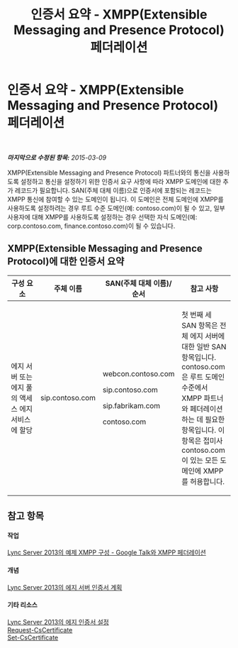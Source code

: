 ﻿---
title: 인증서 요약 - XMPP(Extensible Messaging and Presence Protocol) 페더레이션
TOCTitle: 인증서 요약 - XMPP(Extensible Messaging and Presence Protocol) 페더레이션
ms:assetid: b059a34e-99df-40af-91fe-fe2aa52841f6
ms:mtpsurl: https://technet.microsoft.com/ko-kr/library/JJ618374(v=OCS.15)
ms:contentKeyID: 49304733
ms.date: 08/24/2015
mtps_version: v=OCS.15
ms.translationtype: HT
---

# 인증서 요약 - XMPP(Extensible Messaging and Presence Protocol) 페더레이션

 

_**마지막으로 수정된 항목:** 2015-03-09_

XMPP(Extensible Messaging and Presence Protocol) 파트너와의 통신을 사용하도록 설정하고 통신을 설정하기 위한 인증서 요구 사항에 따라 XMPP 도메인에 대한 추가 레코드가 필요합니다. SAN(주체 대체 이름)으로 인증서에 포함되는 레코드는 XMPP 통신에 참여할 수 있는 도메인이 됩니다. 이 도메인은 전체 도메인에 XMPP를 사용하도록 설정하려는 경우 루트 수준 도메인(예: contoso.com)이 될 수 있고, 일부 사용자에 대해 XMPP를 사용하도록 설정하는 경우 선택한 자식 도메인(예: corp.contoso.com, finance.contoso.com)이 될 수 있습니다.

## XMPP(Extensible Messaging and Presence Protocol)에 대한 인증서 요약


<table>
<colgroup>
<col style="width: 25%" />
<col style="width: 25%" />
<col style="width: 25%" />
<col style="width: 25%" />
</colgroup>
<thead>
<tr class="header">
<th>구성 요소</th>
<th>주체 이름</th>
<th>SAN(주체 대체 이름)/순서</th>
<th>참고 사항</th>
</tr>
</thead>
<tbody>
<tr class="odd">
<td><p>에지 서버 또는 에지 풀의 액세스 에지 서비스에 할당</p></td>
<td><p>sip.contoso.com</p></td>
<td><p>webcon.contoso.com</p>
<p>sip.contoso.com</p>
<p>sip.fabrikam.com</p>
<p>contoso.com</p></td>
<td><p>첫 번째 세 SAN 항목은 전체 에지 서버에 대한 일반 SAN 항목입니다. contoso.com은 루트 도메인 수준에서 XMPP 파트너와 페더레이션하는 데 필요한 항목입니다. 이 항목은 접미사 contoso.com이 있는 모든 도메인에 XMPP를 허용합니다.</p></td>
</tr>
</tbody>
</table>


## 참고 항목

#### 작업

[Lync Server 2013의 예제 XMPP 구성 - Google Talk와 XMPP 페더레이션](lync-server-2013-example-xmpp-configuration-–-xmpp-federation-with-google-talk.md)  

#### 개념

[Lync Server 2013의 에지 서버 인증서 계획](lync-server-2013-plan-for-edge-server-certificates.md)  

#### 기타 리소스

[Lync Server 2013의 에지 인증서 설정](lync-server-2013-set-up-edge-certificates.md)  
[Request-CsCertificate](request-cscertificate.md)  
[Set-CsCertificate](set-cscertificate.md)

